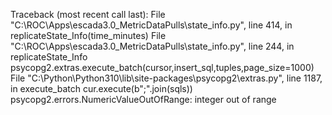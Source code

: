 Traceback (most recent call last):
  File "C:\ROC\Apps\escada3.0_MetricDataPulls\state_info.py", line 414, in <module>
    replicateState_Info(time_minutes)
  File "C:\ROC\Apps\escada3.0_MetricDataPulls\state_info.py", line 244, in replicateState_Info
    psycopg2.extras.execute_batch(cursor,insert_sql,tuples,page_size=1000)
  File "C:\Python\Python310\lib\site-packages\psycopg2\extras.py", line 1187, in execute_batch
    cur.execute(b";".join(sqls))
psycopg2.errors.NumericValueOutOfRange: integer out of range
